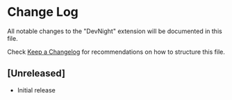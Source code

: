 # Change Log

All notable changes to the "DevNight" extension will be documented in this file.

Check [Keep a Changelog](http://keepachangelog.com/) for recommendations on how to structure this file.

## [Unreleased]

- Initial release

